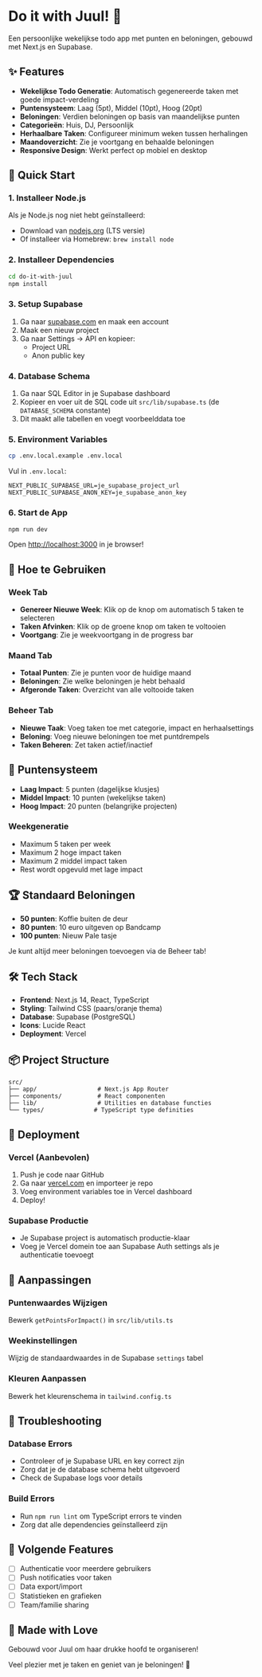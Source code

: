 # Do it with Juul! 💜

Een persoonlijke wekelijkse todo app met punten en beloningen, gebouwd met Next.js en Supabase.

## ✨ Features

- **Wekelijkse Todo Generatie**: Automatisch gegenereerde taken met goede impact-verdeling
- **Puntensysteem**: Laag (5pt), Middel (10pt), Hoog (20pt)
- **Beloningen**: Verdien beloningen op basis van maandelijkse punten
- **Categorieën**: Huis, DJ, Persoonlijk
- **Herhaalbare Taken**: Configureer minimum weken tussen herhalingen
- **Maandoverzicht**: Zie je voortgang en behaalde beloningen
- **Responsive Design**: Werkt perfect op mobiel en desktop

## 🚀 Quick Start

### 1. Installeer Node.js
Als je Node.js nog niet hebt geïnstalleerd:
- Download van [nodejs.org](https://nodejs.org) (LTS versie)
- Of installeer via Homebrew: `brew install node`

### 2. Installeer Dependencies
```bash
cd do-it-with-juul
npm install
```

### 3. Setup Supabase
1. Ga naar [supabase.com](https://supabase.com) en maak een account
2. Maak een nieuw project
3. Ga naar Settings → API en kopieer:
   - Project URL
   - Anon public key

### 4. Database Schema
1. Ga naar SQL Editor in je Supabase dashboard
2. Kopieer en voer uit de SQL code uit `src/lib/supabase.ts` (de `DATABASE_SCHEMA` constante)
3. Dit maakt alle tabellen en voegt voorbeelddata toe

### 5. Environment Variables
```bash
cp .env.local.example .env.local
```

Vul in `.env.local`:
```
NEXT_PUBLIC_SUPABASE_URL=je_supabase_project_url
NEXT_PUBLIC_SUPABASE_ANON_KEY=je_supabase_anon_key
```

### 6. Start de App
```bash
npm run dev
```

Open [http://localhost:3000](http://localhost:3000) in je browser!

## 📱 Hoe te Gebruiken

### Week Tab
- **Genereer Nieuwe Week**: Klik op de knop om automatisch 5 taken te selecteren
- **Taken Afvinken**: Klik op de groene knop om taken te voltooien
- **Voortgang**: Zie je weekvoortgang in de progress bar

### Maand Tab
- **Totaal Punten**: Zie je punten voor de huidige maand
- **Beloningen**: Zie welke beloningen je hebt behaald
- **Afgeronde Taken**: Overzicht van alle voltooide taken

### Beheer Tab
- **Nieuwe Taak**: Voeg taken toe met categorie, impact en herhaalsettings
- **Beloning**: Voeg nieuwe beloningen toe met puntdrempels
- **Taken Beheren**: Zet taken actief/inactief

## 🎯 Puntensysteem

- **Laag Impact**: 5 punten (dagelijkse klusjes)
- **Middel Impact**: 10 punten (wekelijkse taken)
- **Hoog Impact**: 20 punten (belangrijke projecten)

### Weekgeneratie
- Maximum 5 taken per week
- Maximum 2 hoge impact taken
- Maximum 2 middel impact taken
- Rest wordt opgevuld met lage impact

## 🏆 Standaard Beloningen

- **50 punten**: Koffie buiten de deur
- **80 punten**: 10 euro uitgeven op Bandcamp  
- **100 punten**: Nieuw Pale tasje

Je kunt altijd meer beloningen toevoegen via de Beheer tab!

## 🛠 Tech Stack

- **Frontend**: Next.js 14, React, TypeScript
- **Styling**: Tailwind CSS (paars/oranje thema)
- **Database**: Supabase (PostgreSQL)
- **Icons**: Lucide React
- **Deployment**: Vercel

## 📦 Project Structure

```
src/
├── app/                 # Next.js App Router
├── components/          # React componenten
├── lib/                 # Utilities en database functies
└── types/              # TypeScript type definities
```

## 🚀 Deployment

### Vercel (Aanbevolen)
1. Push je code naar GitHub
2. Ga naar [vercel.com](https://vercel.com) en importeer je repo
3. Voeg environment variables toe in Vercel dashboard
4. Deploy!

### Supabase Productie
- Je Supabase project is automatisch productie-klaar
- Voeg je Vercel domein toe aan Supabase Auth settings als je authenticatie toevoegt

## 🔧 Aanpassingen

### Puntenwaardes Wijzigen
Bewerk `getPointsForImpact()` in `src/lib/utils.ts`

### Weekinstellingen
Wijzig de standaardwaardes in de Supabase `settings` tabel

### Kleuren Aanpassen
Bewerk het kleurenschema in `tailwind.config.ts`

## 🐛 Troubleshooting

### Database Errors
- Controleer of je Supabase URL en key correct zijn
- Zorg dat je de database schema hebt uitgevoerd
- Check de Supabase logs voor details

### Build Errors
- Run `npm run lint` om TypeScript errors te vinden
- Zorg dat alle dependencies geïnstalleerd zijn

## 📝 Volgende Features

- [ ] Authenticatie voor meerdere gebruikers
- [ ] Push notificaties voor taken
- [ ] Data export/import
- [ ] Statistieken en grafieken
- [ ] Team/familie sharing

## 💜 Made with Love

Gebouwd voor Juul om haar drukke hoofd te organiseren! 

Veel plezier met je taken en geniet van je beloningen! 🎉
